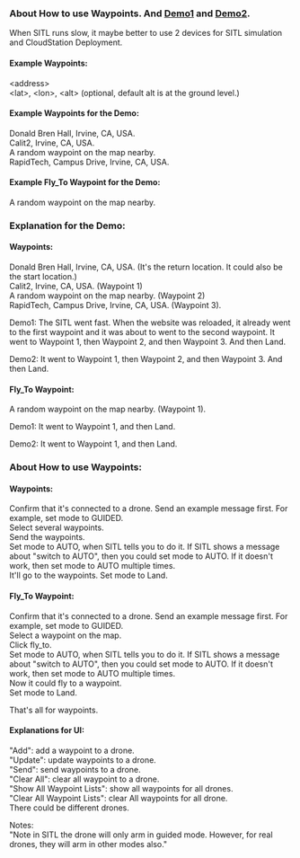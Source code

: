 
### About How to use Waypoints. And [Demo1](https://youtu.be/aSjZk-p0Dkg) and [Demo2](https://youtu.be/mtgL0nYEi3Y).

When SITL runs slow, it maybe better to use 2 devices for SITL simulation and CloudStation Deployment.

#### Example Waypoints:
\<address\> \
\<lat\>, \<lon\>, \<alt\> (optional, default alt is at the ground level.) 

#### Example Waypoints for the Demo: 
Donald Bren Hall, Irvine, CA, USA. \
Calit2, Irvine, CA, USA. \
A random waypoint on the map nearby. \
RapidTech, Campus Drive, Irvine, CA, USA. 

#### Example Fly_To Waypoint for the Demo: 
A random waypoint on the map nearby.

### Explanation for the Demo:

#### Waypoints:

Donald Bren Hall, Irvine, CA, USA. (It's the return location. It could also be the start location.) \
Calit2, Irvine, CA, USA. (Waypoint 1) \
A random waypoint on the map nearby. (Waypoint 2) \
RapidTech, Campus Drive, Irvine, CA, USA. (Waypoint 3).

Demo1: The SITL went fast. When the website was reloaded, it already went to the first waypoint and it was about to went to the second waypoint. It went to Waypoint 1, then Waypoint 2, and then Waypoint 3. And then Land.

Demo2: It went to Waypoint 1, then Waypoint 2, and then Waypoint 3. And then Land.

#### Fly_To Waypoint:

A random waypoint on the map nearby. (Waypoint 1).

Demo1: It went to Waypoint 1, and then Land.

Demo2: It went to Waypoint 1, and then Land.

### About How to use Waypoints:

#### Waypoints:

Confirm that it's connected to a drone. Send an example message first. For example, set mode to GUIDED. \
Select several waypoints. \
Send the waypoints. \
Set mode to AUTO, when SITL tells you to do it. If SITL shows a message about "switch to AUTO", then you could set mode to AUTO. If it doesn't work, then set mode to AUTO multiple times. \
It'll go to the waypoints.
Set mode to Land.

#### Fly_To Waypoint:

Confirm that it's connected to a drone. Send an example message first. For example, set mode to GUIDED. \
Select a waypoint on the map. \
Click fly_to. \
Set mode to AUTO, when SITL tells you to do it. If SITL shows a message about "switch to AUTO", then you could set mode to AUTO. If it doesn't work, then set mode to AUTO multiple times. \
Now it could fly to a waypoint. \
Set mode to Land.

That's all for waypoints.

#### Explanations for UI:
"Add": add a waypoint to a drone. \
"Update": update waypoints to a drone. \
"Send": send waypoints to a drone. \
"Clear All": clear all waypoint to a drone. \
"Show All Waypoint Lists": show all waypoints for all drones. \
"Clear All Waypoint Lists": clear All waypoints for all drone. \
There could be different drones. 

Notes: \
"Note in SITL the drone will only arm in guided mode. However, for real drones, they will arm in other modes also."

